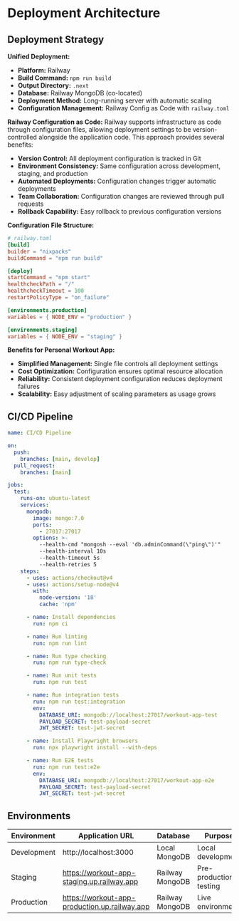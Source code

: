 # Deployment Architecture

## Deployment Strategy

**Unified Deployment:**

- **Platform:** Railway
- **Build Command:** `npm run build`
- **Output Directory:** `.next`
- **Database:** Railway MongoDB (co-located)
- **Deployment Method:** Long-running server with automatic scaling
- **Configuration Management:** Railway Config as Code with `railway.toml`

**Railway Configuration as Code:**
Railway supports infrastructure as code through configuration files, allowing deployment settings to be version-controlled alongside the application code. This approach provides several benefits:

- **Version Control:** All deployment configuration is tracked in Git
- **Environment Consistency:** Same configuration across development, staging, and production
- **Automated Deployments:** Configuration changes trigger automatic deployments
- **Team Collaboration:** Configuration changes are reviewed through pull requests
- **Rollback Capability:** Easy rollback to previous configuration versions

**Configuration File Structure:**

```toml
# railway.toml
[build]
builder = "nixpacks"
buildCommand = "npm run build"

[deploy]
startCommand = "npm start"
healthcheckPath = "/"
healthcheckTimeout = 100
restartPolicyType = "on_failure"

[environments.production]
variables = { NODE_ENV = "production" }

[environments.staging]
variables = { NODE_ENV = "staging" }
```

**Benefits for Personal Workout App:**

- **Simplified Management:** Single file controls all deployment settings
- **Cost Optimization:** Configuration ensures optimal resource allocation
- **Reliability:** Consistent deployment configuration reduces deployment failures
- **Scalability:** Easy adjustment of scaling parameters as usage grows

## CI/CD Pipeline

```yaml
name: CI/CD Pipeline

on:
  push:
    branches: [main, develop]
  pull_request:
    branches: [main]

jobs:
  test:
    runs-on: ubuntu-latest
    services:
      mongodb:
        image: mongo:7.0
        ports:
          - 27017:27017
        options: >-
          --health-cmd "mongosh --eval 'db.adminCommand(\"ping\")'"
          --health-interval 10s
          --health-timeout 5s
          --health-retries 5
    steps:
      - uses: actions/checkout@v4
      - uses: actions/setup-node@v4
        with:
          node-version: '18'
          cache: 'npm'

      - name: Install dependencies
        run: npm ci

      - name: Run linting
        run: npm run lint

      - name: Run type checking
        run: npm run type-check

      - name: Run unit tests
        run: npm run test

      - name: Run integration tests
        run: npm run test:integration
        env:
          DATABASE_URI: mongodb://localhost:27017/workout-app-test
          PAYLOAD_SECRET: test-payload-secret
          JWT_SECRET: test-jwt-secret

      - name: Install Playwright browsers
        run: npx playwright install --with-deps

      - name: Run E2E tests
        run: npm run test:e2e
        env:
          DATABASE_URI: mongodb://localhost:27017/workout-app-e2e
          PAYLOAD_SECRET: test-payload-secret
          JWT_SECRET: test-jwt-secret
```

## Environments

| Environment | Application URL                               | Database        | Purpose                |
| ----------- | --------------------------------------------- | --------------- | ---------------------- |
| Development | http://localhost:3000                         | Local MongoDB   | Local development      |
| Staging     | https://workout-app-staging.up.railway.app    | Railway MongoDB | Pre-production testing |
| Production  | https://workout-app-production.up.railway.app | Railway MongoDB | Live environment       |

